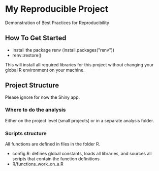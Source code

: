 # My Reproducible Project
Demonstration of Best Practices for Reproducibility

## How To Get Started
* Install the package renv (install.packages("renv"))
* renv::restore()

This will install all required libraries for this project 
without changing your global R environment on your machine.

## Project Structure
Please ignore for now the Shiny app.

### Where to do the analysis
Either on the project level (small projects) or in a separate analysis folder.

### Scripts structure
All functions are defined in files in the folder R.
* config.R: defines global constants, loads all libraries, and sources all scripts that contain the function definitions
* R/functions_work_on_a.R
